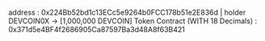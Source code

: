 address : 0x224Bb52bd1c13ECc5e9264b0FCC178b51e2E836d  | holder DEVCOIN0X -> [1,000,000 DEVCOIN]
Token Contract (WITH 18 Decimals) : 0x371d5e4BF4f2686905Ca87597Ba3d48A8f63B421
